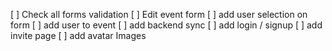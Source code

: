 [ ] Check all forms validation
[ ] Edit event form
[ ] add user selection on form
[ ] add user to event
[ ] add backend sync
[ ] add login / signup
[ ] add invite page
[ ] add avatar Images